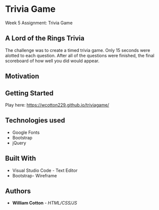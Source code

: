 # Trivia Game
Week 5 Assignment: Trivia Game

## A Lord of the Rings Trivia

The challenge was to create a timed trivia game. Only 15 seconds were alotted to each question. After all of the questions were finished, the final scoreboard of how well you did would appear.

## Motivation



## Getting Started 
Play here: https://wcotton229.github.io/triviagame/

## Technologies used
- Google Fonts
- Bootstrap
- jQuery

## Built With

* Visual Studio Code - Text Editor
* Bootstrap- Wireframe

## Authors

* **William Cotton** - *HTML/CSS/JS*

